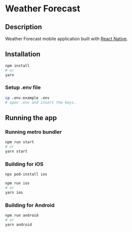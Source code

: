 # Weather Forecast

## Description

Weather Forecast mobile application built with [React Native](https://reactnative.dev/).

## Installation

```bash
npm install
# or
yarn
```

### Setup .env file

```bash
cp .env.example .env
# open .env and insert the keys.
```

## Running the app

### Running metro bundler

```bash
npm run start
# or
yarn start
```

### Building for iOS

```bash
npx pod-install ios
```

```bash
npm run ios
# or
yarn ios
```

### Building for Android

```bash
npm run android
# or
yarn android
```
